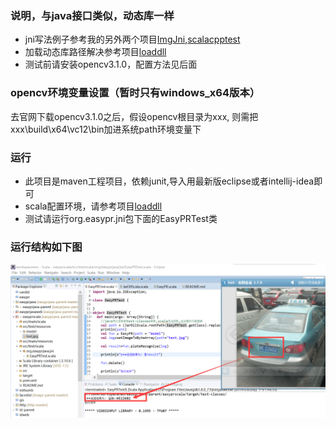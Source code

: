 ### 说明，与java接口类似，动态库一样
+ jni写法例子参考我的另外两个项目[ImgJni][1],[scalacpptest][2]
+ 加载动态库路径解决参考项目[loaddll][3]
+ 测试前请安装opencv3.1.0，配置方法见后面

### opencv环境变量设置（暂时只有windows_x64版本）
去官网下载opencv3.1.0之后，假设opencv根目录为xxx, 则需把xxx\build\x64\vc12\bin加进系统path环境变量下

### 运行
+ 此项目是maven工程项目，依赖junit,导入用最新版eclipse或者intellij-idea即可
+ scala配置环境，请参考项目[loaddll][3]
+ 测试请运行org.easypr.jni包下面的EasyPRTest类

### 运行结构如下图
![EasyPRTest.scala效果图](shows.png)

[1]: https://git.oschina.net/smirkcat/ImgJni.git
[2]: https://git.oschina.net/smirkcat/scalacpptest.git
[3]: https://git.oschina.net/smirkcat/loaddll.git